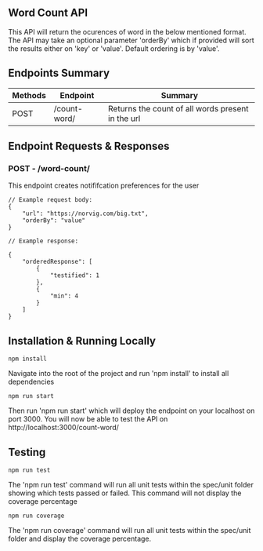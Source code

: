 ## Word Count API

This API will return the ocurences of word in the below mentioned format. The API may take an optional parameter 'orderBy' which
if provided will sort the results either on 'key' or 'value'. Default ordering is by 'value'.

## Endpoints Summary

| Methods | Endpoint     | Summary                                           |
| ------- | ------------ | ------------------------------------------------- |
| POST    | /count-word/ | Returns the count of all words present in the url |

## Endpoint Requests & Responses

### POST - /word-count/

This endpoint creates notififcation preferences for the user

```
// Example request body:
{
	"url": "https://norvig.com/big.txt",
	"orderBy": "value"
}

```

```
// Example response:

{
    "orderedResponse": [
        {
            "testified": 1
        },
        {
            "min": 4
        }
    ]
}
```

## Installation & Running Locally

```
npm install
```

Navigate into the root of the project and run 'npm install' to install all dependencies

```
npm run start
```

Then run 'npm run start' which will deploy the endpoint on your localhost on port 3000.
You will now be able to test the API on http://localhost:3000/count-word/

## Testing

```
npm run test
```

The 'npm run test' command will run all unit tests within the spec/unit folder showing which tests passed or failed.
This command will not display the coverage percentage

```
npm run coverage
```

The 'npm run coverage' command will run all unit tests within the spec/unit folder and display the coverage percentage.
